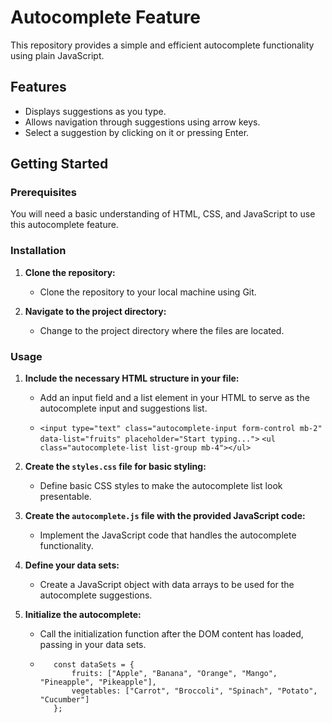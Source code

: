 # Autocomplete Feature

This repository provides a simple and efficient autocomplete functionality using plain JavaScript.

## Features

- Displays suggestions as you type.
- Allows navigation through suggestions using arrow keys.
- Select a suggestion by clicking on it or pressing Enter.

## Getting Started

### Prerequisites

You will need a basic understanding of HTML, CSS, and JavaScript to use this autocomplete feature.

### Installation

1. **Clone the repository:**
   - Clone the repository to your local machine using Git.

2. **Navigate to the project directory:**
   - Change to the project directory where the files are located.

### Usage

1. **Include the necessary HTML structure in your file:**
   - Add an input field and a list element in your HTML to serve as the autocomplete input and suggestions list.
  
   - `<input type="text" class="autocomplete-input form-control mb-2" data-list="fruits" placeholder="Start typing...">`
     `<ul class="autocomplete-list list-group mb-4"></ul> `

2. **Create the `styles.css` file for basic styling:**
   - Define basic CSS styles to make the autocomplete list look presentable.

3. **Create the `autocomplete.js` file with the provided JavaScript code:**
   - Implement the JavaScript code that handles the autocomplete functionality.

4. **Define your data sets:**
   - Create a JavaScript object with data arrays to be used for the autocomplete suggestions.

5. **Initialize the autocomplete:**
   - Call the initialization function after the DOM content has loaded, passing in your data sets.
  
   - ```  
        const dataSets = {
            fruits: ["Apple", "Banana", "Orange", "Mango", "Pineapple", "Pikeapple"],
            vegetables: ["Carrot", "Broccoli", "Spinach", "Potato", "Cucumber"]
        };

